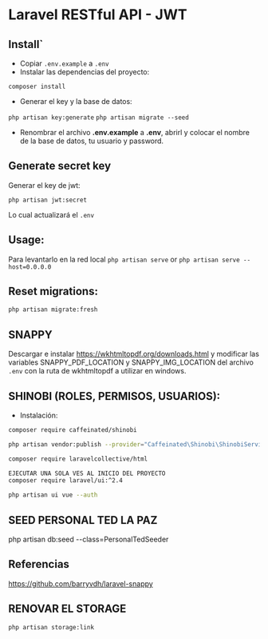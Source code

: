 #  Laravel RESTful API - JWT

## Install`

- Copiar ``.env.example`` a ``.env``
- Instalar las dependencias del proyecto:

`composer install`

- Generar el key y la base de datos:

``php artisan key:generate``
``php artisan migrate --seed``

- Renombrar el archivo **.env.example** a **.env**, abrirl y colocar el nombre de la base de datos, tu usuario y password.

## Generate secret key
Generar el key de jwt:

``php artisan jwt:secret``

Lo cual actualizará el ``.env``

## Usage:
Para levantarlo en la red local
``php artisan serve`` or
``php artisan serve --host=0.0.0.0``

## Reset migrations:

```sh
php artisan migrate:fresh
```
## SNAPPY

Descargar e instalar https://wkhtmltopdf.org/downloads.html y modificar las variables SNAPPY_PDF_LOCATION y SNAPPY_IMG_LOCATION del archivo `.env` con la ruta de wkhtmltopdf a utilizar en windows.

## SHINOBI (ROLES, PERMISOS, USUARIOS):

- Instalación:

```sh
composer require caffeinated/shinobi

php artisan vendor:publish --provider="Caffeinated\Shinobi\ShinobiServiceProvider" --tag="config"

composer require laravelcollective/html

EJECUTAR UNA SOLA VES AL INICIO DEL PROYECTO
composer require laravel/ui:^2.4

php artisan ui vue --auth
```

## SEED PERSONAL TED LA PAZ

php artisan db:seed --class=PersonalTedSeeder

## Referencias
https://github.com/barryvdh/laravel-snappy


## RENOVAR EL STORAGE

```sh
php artisan storage:link
```
